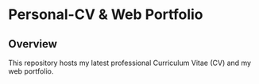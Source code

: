 # Personal-CV & Web Portfolio

## Overview
This repository hosts my latest professional Curriculum Vitae (CV) and my web portfolio.
